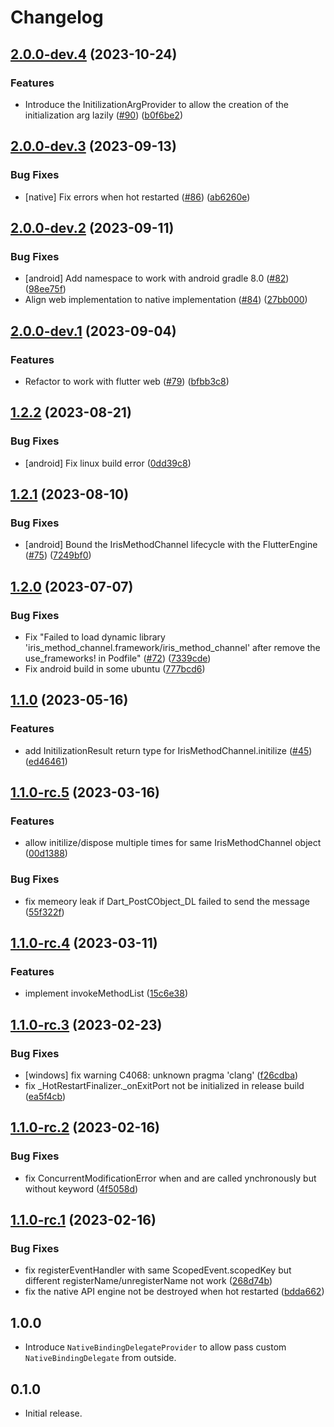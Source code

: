 # Changelog

## [2.0.0-dev.4](https://github.com/AgoraIO-Extensions/iris_method_channel_flutter/compare/2.0.0-dev.3...2.0.0-dev.4) (2023-10-24)


### Features

* Introduce the InitilizationArgProvider to allow the creation of the initialization arg lazily ([#90](https://github.com/AgoraIO-Extensions/iris_method_channel_flutter/issues/90)) ([b0f6be2](https://github.com/AgoraIO-Extensions/iris_method_channel_flutter/commit/b0f6be203675bdfe89c86c0eb55c20b50519c3b1))

## [2.0.0-dev.3](https://github.com/AgoraIO-Extensions/iris_method_channel_flutter/compare/2.0.0-dev.2...2.0.0-dev.3) (2023-09-13)


### Bug Fixes

* [native] Fix errors when hot restarted ([#86](https://github.com/AgoraIO-Extensions/iris_method_channel_flutter/issues/86)) ([ab6260e](https://github.com/AgoraIO-Extensions/iris_method_channel_flutter/commit/ab6260ee461aa7e4363a993794c0956116a0ad9c))

## [2.0.0-dev.2](https://github.com/AgoraIO-Extensions/iris_method_channel_flutter/compare/2.0.0-dev.1...2.0.0-dev.2) (2023-09-11)


### Bug Fixes

* [android] Add namespace to work with android gradle 8.0 ([#82](https://github.com/AgoraIO-Extensions/iris_method_channel_flutter/issues/82)) ([98ee75f](https://github.com/AgoraIO-Extensions/iris_method_channel_flutter/commit/98ee75f31609ffd77b833a5636f3019b40c2bd39))
* Align web implementation to native implementation ([#84](https://github.com/AgoraIO-Extensions/iris_method_channel_flutter/issues/84)) ([27bb000](https://github.com/AgoraIO-Extensions/iris_method_channel_flutter/commit/27bb000f2b1910484db77571a3728a870c3fe871))

## [2.0.0-dev.1](https://github.com/AgoraIO-Extensions/iris_method_channel_flutter/compare/1.2.2...2.0.0-dev.1) (2023-09-04)


### Features

* Refactor to work with flutter web ([#79](https://github.com/AgoraIO-Extensions/iris_method_channel_flutter/issues/79)) ([bfbb3c8](https://github.com/AgoraIO-Extensions/iris_method_channel_flutter/commit/bfbb3c8525778dd4c64c65dc6287e5e24e52ee50))

## [1.2.2](https://github.com/AgoraIO-Extensions/iris_method_channel_flutter/compare/1.2.1...1.2.2) (2023-08-21)


### Bug Fixes

* [android] Fix linux build error ([0dd39c8](https://github.com/AgoraIO-Extensions/iris_method_channel_flutter/commit/0dd39c847140cf46e92bd34874158052100f67b8))

## [1.2.1](https://github.com/AgoraIO-Extensions/iris_method_channel_flutter/compare/1.2.0...1.2.1) (2023-08-10)


### Bug Fixes

* [android] Bound the IrisMethodChannel lifecycle with the FlutterEngine ([#75](https://github.com/AgoraIO-Extensions/iris_method_channel_flutter/issues/75)) ([7249bf0](https://github.com/AgoraIO-Extensions/iris_method_channel_flutter/commit/7249bf06b794572d405461b3e7c3b2a0d242a017))

## [1.2.0](https://github.com/AgoraIO-Extensions/iris_method_channel_flutter/compare/1.1.0...1.2.0) (2023-07-07)


### Bug Fixes

* Fix "Failed to load dynamic library 'iris_method_channel.framework/iris_method_channel' after remove the use_frameworks! in Podfile" ([#72](https://github.com/AgoraIO-Extensions/iris_method_channel_flutter/issues/72)) ([7339cde](https://github.com/AgoraIO-Extensions/iris_method_channel_flutter/commit/7339cdeebafe2b03658a26339b3442d1d1403ae3))
* Fix android build in some ubuntu ([777bcd6](https://github.com/AgoraIO-Extensions/iris_method_channel_flutter/commit/777bcd646e12b104c7b5d8a9328ff9daae2e6dc2))

## [1.1.0](https://github.com/AgoraIO-Extensions/iris_method_channel_flutter/compare/1.1.0-rc.5...1.1.0) (2023-05-16)


### Features

* add InitilizationResult return type for IrisMethodChannel.initilize ([#45](https://github.com/AgoraIO-Extensions/iris_method_channel_flutter/issues/45)) ([ed46461](https://github.com/AgoraIO-Extensions/iris_method_channel_flutter/commit/ed464616bdf65ccbb9fae1548968a8091200c71b))

## [1.1.0-rc.5](https://github.com/AgoraIO-Extensions/iris_method_channel_flutter/compare/1.1.0-rc.4...1.1.0-rc.5) (2023-03-16)


### Features

* allow initilize/dispose multiple times for same IrisMethodChannel object ([00d1388](https://github.com/AgoraIO-Extensions/iris_method_channel_flutter/commit/00d13889fa39383af86703be1011579dfcc97486))


### Bug Fixes

* fix memeory leak if Dart_PostCObject_DL failed to send the message ([55f322f](https://github.com/AgoraIO-Extensions/iris_method_channel_flutter/commit/55f322fd202c361b4cc78c1fb060109518e918aa))

## [1.1.0-rc.4](https://github.com/AgoraIO-Extensions/iris_method_channel_flutter/compare/1.1.0-rc.3...1.1.0-rc.4) (2023-03-11)


### Features

* implement invokeMethodList ([15c6e38](https://github.com/AgoraIO-Extensions/iris_method_channel_flutter/commit/15c6e3855c1a3bdfbd51101bcbda5a1b36a2c98b))

## [1.1.0-rc.3](https://github.com/AgoraIO-Extensions/iris_method_channel_flutter/compare/1.1.0-rc.2...1.1.0-rc.3) (2023-02-23)


### Bug Fixes

* [windows] fix warning C4068: unknown pragma 'clang' ([f26cdba](https://github.com/AgoraIO-Extensions/iris_method_channel_flutter/commit/f26cdba2bfebcce9f2ed5ce25468aa6427ea400f))
* fix _HotRestartFinalizer._onExitPort not be initialized in release build ([ea5f4cb](https://github.com/AgoraIO-Extensions/iris_method_channel_flutter/commit/ea5f4cbd925e79c229d7f4013cce5d649d256990))

## [1.1.0-rc.2](https://github.com/AgoraIO-Extensions/iris_method_channel_flutter/compare/1.1.0-rc.1...1.1.0-rc.2) (2023-02-16)


### Bug Fixes

* fix ConcurrentModificationError when  and  are called ynchronously but without  keyword ([4f5058d](https://github.com/AgoraIO-Extensions/iris_method_channel_flutter/commit/4f5058d70224c8072cc8706adb4761b28cebd8fc))

## [1.1.0-rc.1](https://github.com/AgoraIO-Extensions/iris_method_channel_flutter/compare/1.0.0...1.1.0-rc.1) (2023-02-16)


### Bug Fixes

* fix registerEventHandler with same ScopedEvent.scopedKey but different registerName/unregisterName not work ([268d74b](https://github.com/AgoraIO-Extensions/iris_method_channel_flutter/commit/268d74b1f1326dd68bc12723859159f43f5b79e6))
* fix the native API engine not be destroyed when hot restarted ([bdda662](https://github.com/AgoraIO-Extensions/iris_method_channel_flutter/commit/bdda6626de1434f5e26d12369d0fc570d7d582a6))

## 1.0.0

* Introduce `NativeBindingDelegateProvider` to allow pass custom `NativeBindingDelegate` from outside.

## 0.1.0

* Initial release.